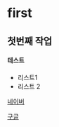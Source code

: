 # first
## 첫번째 작업
#### 테스트
- 리스트1
- 리스트 2

[네이버](http://www.naver.com)

[구글](http://www.google.com)
